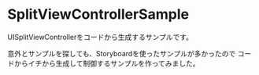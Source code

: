 SplitViewControllerSample
=========================

UISplitViewControllerをコードから生成するサンプルです。

意外とサンプルを探しても、Storyboardを使ったサンプルが多かったので
コードからイチから生成して制御するサンプルを作ってみました。
